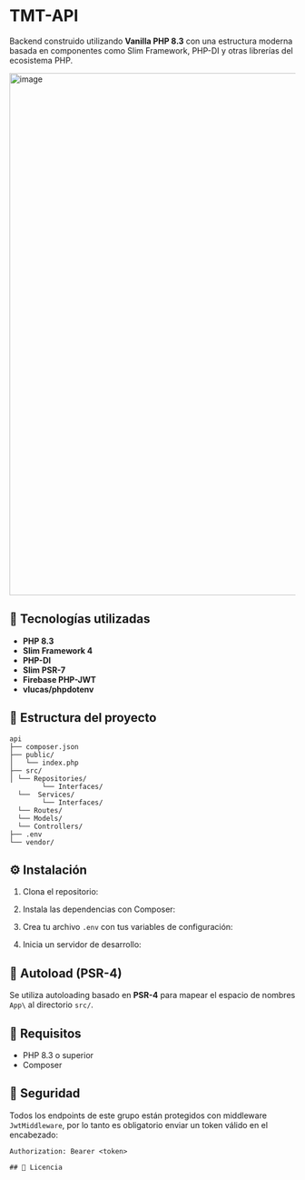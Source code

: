 # TMT-API

Backend  construido utilizando **Vanilla PHP 8.3** con una estructura moderna basada en componentes como Slim Framework, PHP-DI y otras librerías  del ecosistema PHP.

<img width="1809" height="919" alt="image" src="https://github.com/user-attachments/assets/5a0901b2-386e-4866-9b7a-ec4a1e2125e8" />


## 🚀 Tecnologías utilizadas

- **PHP 8.3**
- **Slim Framework 4**
- **PHP-DI** 
- **Slim PSR-7**
- **Firebase PHP-JWT** 
- **vlucas/phpdotenv** 

## 📁 Estructura del proyecto
```
api
├── composer.json
├── public/
│   └── index.php         
├── src/                 
│ └── Repositories/
        └── Interfaces/
  └──  Services/
        └── Interfaces/
  └── Routes/
  └── Models/
  └── Controllers/
├── .env                 
└── vendor/               
```

## ⚙️ Instalación

1. Clona el repositorio:

2. Instala las dependencias con Composer:

3. Crea tu archivo `.env` con tus variables de configuración:

4. Inicia un servidor de desarrollo:

## 🧠 Autoload (PSR-4)

Se utiliza autoloading basado en **PSR-4** para mapear el espacio de nombres `App\` al directorio `src/`.


## 🧪 Requisitos

- PHP 8.3 o superior
- Composer


## 🔐 Seguridad

Todos los endpoints de este grupo están protegidos con middleware `JwtMiddleware`, por lo tanto es obligatorio enviar un token válido en el encabezado:

```http
Authorization: Bearer <token>

## 📜 Licencia



